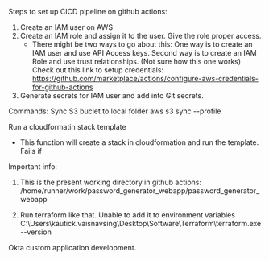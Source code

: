 Steps to set up CICD pipeline on github actions:

1. Create an IAM user on AWS
2. Create an IAM role and assign it to the user. Give the role proper access.
     - There might be two ways to go about this: One way is to create an IAM user and use API Access keys.
       Second way is to create an IAM Role and use trust relationships. (Not sure how this one works)
       Check out this link to setup credentials: https://github.com/marketplace/actions/configure-aws-credentials-for-github-actions
3. Generate secrets for IAM user and add into Git secrets.




Commands:
Sync S3 buclet to local folder
    aws s3 sync --profile <profile name> <local url>  <bucket uri>

Run a cloudformatin stack template
 - This function will create a stack in cloudformation and run the template. Fails if 





Important info:

1. This is the present working directory in github actions:
    /home/runner/work/password_generator_webapp/password_generator_webapp

2. Run terraform like that. Unable to add it to environment variables
    C:\Users\kautick.vaisnavsing\Desktop\Software\Terraform\terraform.exe --version



Okta custom application development.